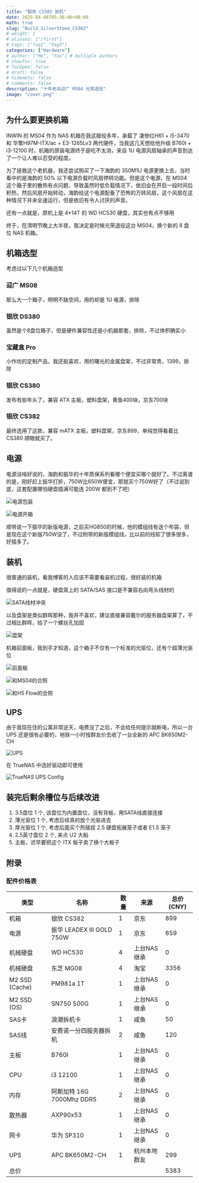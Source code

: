 ```yaml
---
title: "银欣 CS382 装机"
date: 2025-04-06T05:36:06+08:00
math: true
slug: "Build_SilverStone_CS382"
# weight: 1
# aliases: ["/first"]
# tags: ["Tag1","Tag2"]
categories: ["Hardware"]
# author: ["Me", "You"] # multiple authors
# showToc: true
# TocOpen: false
# draft: false
# hidemeta: false
# comments: false
description: "十年老兵迎广 MS04 光荣退役"
image: "cover.png"
---
```


## 为什么要更换机箱

INWIN 的 MS04 作为 NAS 机箱在我这服役多年，承载了 凄惨红H61 + i5-3470 和 华擎H97M-ITX/ac + E3-1265Lv3 两代硬件，当我这几天想给他升级 B760I + i3-12100 时，机箱的原装电源终于是吃不太消，来自 1U 电源风扇轴承的声音到达了一个让人难以忍受的程度。

为了拯救这个老机器，我还尝试购买了一下海韵的 350M1U 电源更换上去，当时看中的是海韵的 50% 以下电源负载时风扇停转功能。但是这个电源，在 MS04 这个箱子里的散热有点问题，导致虽然时低负载情况下，依旧会在开启一段时间后积热，然后风扇开始转动，海韵给这个电源配备了恐怖的万转风扇，这个风扇在这种情况下并未全速运行，但是依旧有令人讨厌的声音。

还有一点就是，原机上是 4*14T 的 WD HC530 硬盘，其实也有点不够用

终于，在清明节晚上大半夜，我决定是时候光荣退役这台 MS04，换个新的 8 盘位 NAS 机箱。

## 机箱选型

考虑过以下几个机箱选型

### 迎广 MS08

那么大一个箱子，明明不缺空间，用的却是 1U 电源，排除

### 银欣 DS380

虽然是个8盘位箱子，但是硬件兼容性还是小机器那套，排除，不过体积确实小

### 宝藏盒 Pro

小作坊的定制产品，我还挺喜欢，用的曙光的金属盘架，不过非常贵，1399，排除

### 银欣 CS380

发布有些年头了，兼容 ATX 主板，塑料盘架，黄鱼400块，京东700块

### 银欣 CS382

最终选用了这款，兼容 mATX 主板，塑料盘架，京东899，单纯觉得看着比 CS380 顺眼就买了。

## 电源

电源没啥好说的，海韵和振华的十年质保系列看哪个便宜买哪个就好了。不过离谱的是，刚好赶上振华打折，750W比650W便宜，那就买个750W好了（不过说到底，这套配置哪怕硬盘插满可能连 200W 都到不了吧）

![电源包装](PSU1.png)

![电源开箱](PSU2.png)

顺带说一下振华的新版电源，之前买HG850的时候，他的模组线有送个布袋，但是现在这个新版750W没了，不过附带的新版模组线，比以前的线软了很多很多，好插多了。

## 装机

很普通的装机，看我博客的人应该不需要看装机过程，很好装的机箱

值得说的一点就是，硬盘笼上的 SATA/SAS 接口是不兼容右向弯头线材的

![SATA线材冲突](SATA_cable_conflict.png)

以及盘架是类似群晖那种，我并不喜欢，建议直接兼容戴尔的服务器盘架算了，不过相比群晖，给了一个螺丝孔加固

![盘架](disk_rack.png)

机箱前面板，我到手才知道，这个箱子不仅有一个标准的光驱位，还有个超薄光驱位

![前面板](cs382_front.png)

![和MS04的合照](cs382_with_ms04.png)

![和H5 Flow的合照](cs382_with_H5Flow.png)

## UPS

由于我现在住的公寓非常逆天，电费没了之后，不会给任何提示就断电，所以一台 UPS 还是很有必要的，地铁一小时按群友价去收了一台全新的 APC BK650M2-CH

![UPS](UPS.png)

在 TrueNAS 中选好驱动即可使用

![TrueNAS UPS Config](truenas_apc.png)

## 装完后剩余槽位与后续改进
1. 3.5盘位 1 个, 该盘位为内置盘位，没有背板，用SATA线直接连接
2. 薄光驱位 1 个, 考虑后续真的放个光驱进去
3. 厚光驱位 1 个, 考虑后面买个热插拔 2.5 硬盘拓展笼子或者 E1.S 笼子
4. 2.5英寸盘位 2 个, 来点 U2 大船
5. 主板，迟早要把这个 ITX 板子卖了换个大板子

## 附录

### 配件价格表

| 类型 | 名称 | 数量 | 来源 | 总价(CNY) |
| ---- | ---- | ---- | ---- | ---- |
| 机箱 | 银欣 CS382 | 1 | 京东 | 899 |
| 电源 | 振华 LEADEX III GOLD 750W | 1 | 京东 | 659 |
| 机械硬盘 | WD HC530 | 4 | 上台NAS继承 | 0 |
| 机械硬盘 | 东芝 MG08 | 4 | 淘宝 | 3356 |
| M2 SSD (Cache) | PM981a 1T | 1 | 上台NAS继承 | 0 |
| M2 SSD (OS) | SN750 500G | 1 | 上台NAS继承 | 0 |
| SAS卡 | 浪潮拆机卡 | 1 | 咸鱼 | 50 |
| SAS线 | 安费诺一分四服务器拆机 | 2 | 咸鱼| 120 | 
| 主板 | B760I | 1 | 上台NAS继承 | 0 | 
| CPU | i3 12100 | 1 | 上台NAS继承 | 0 |
| 内存 | 阿斯加特 16G 7000Mhz DDR5 | 2 | 上台NAS继承 | 0 |
| 散热器 | AXP90x53 | 1 | 上台NAS继承 | 0 |
| 网卡 | 华为 SP310 | 1 | 上台NAS继承 | 0|
| UPS | APC BK650M2-CH | 1 | 杭州本地群友 | 299 |
| 总价 | | | | 5383 |
